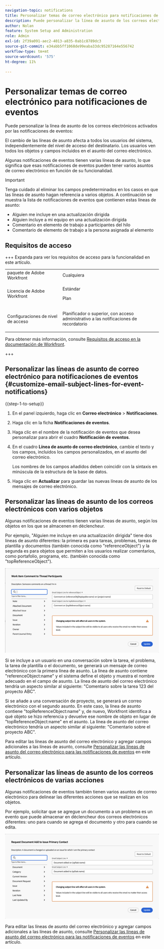```yaml
---
navigation-topic: notifications
title: Personalizar temas de correo electrónico para notificaciones de eventos
description: Puede personalizar la línea de asunto de los correos electrónicos activados por las notificaciones de eventos.
author: Nolan
feature: System Setup and Administration
role: Admin
exl-id: 2f39a091-aec2-4013-a835-0ab1c8789dc3
source-git-commit: e34abb5ff1068de99eaba33dc95287164e556742
workflow-type: tm+mt
source-wordcount: '575'
ht-degree: 11%

---
```


# Personalizar temas de correo electrónico para notificaciones de eventos

Puede personalizar la línea de asunto de los correos electrónicos activados por las notificaciones de eventos:

El cambio de las líneas de asunto afecta a todos los usuarios del sistema, independientemente del nivel de acceso del destinatario. Los usuarios ven todos los objetos y campos incluidos en el asunto del correo electrónico.

Algunas notificaciones de eventos tienen varias líneas de asunto, lo que significa que esas notificaciones de eventos pueden tener varios asuntos de correo electrónico en función de su funcionalidad.

>[!IMPORTANT]
>
>Tenga cuidado al eliminar los campos predeterminados en los casos en que las líneas de asunto hagan referencia a varios objetos. A continuación se muestra la lista de notificaciones de eventos que contienen estas líneas de asunto:
>
>* Alguien me incluye en una actualización dirigida
>* Alguien incluye a mi equipo en una actualización dirigida
>* Comentario en elemento de trabajo a participantes del hilo
>* Comentario de elemento de trabajo a la persona asignada al elemento
>

## Requisitos de acceso

+++ Expanda para ver los requisitos de acceso para la funcionalidad en este artículo.

<table style="table-layout:auto"> 
 <col> 
 </col> 
 <col> 
 </col> 
 <tbody> 
  <tr> 
   <td role="rowheader">paquete de Adobe Workfront</td> 
   <td>Cualquiera</td> 
  </tr> 
  <tr> 
   <td role="rowheader">Licencia de Adobe Workfront</td> 
   <td>
   <p>Estándar</p>
   <p>Plan</p>
   </td> 
  </tr> 
  <tr> 
   <td role="rowheader">Configuraciones de nivel de acceso</td> 
   <td> <p>Planificador o superior, con acceso administrativo a las notificaciones de recordatorio</p> </td> 
  </tr> 
 </tbody> 
</table>

Para obtener más información, consulte [Requisitos de acceso en la documentación de Workfront](/help/quicksilver/administration-and-setup/add-users/access-levels-and-object-permissions/access-level-requirements-in-documentation.md).

+++

## Personalizar las líneas de asunto de correo electrónico para notificaciones de eventos {#customize-email-subject-lines-for-event-notifications}

{{step-1-to-setup}}

1. En el panel izquierdo, haga clic en **Correo electrónico** > **Notificaciones**.

1. Haga clic en la ficha **Notificaciones de eventos**.
1. Haga clic en el nombre de la notificación de eventos que desea personalizar para abrir el cuadro **Notificación de eventos**.
1. En el cuadro **Línea de asunto de correo electrónico**, cambie el texto y los campos, incluidos los campos personalizados, en el asunto del correo electrónico.

   Los nombres de los campos añadidos deben coincidir con la sintaxis en minúscula de la estructura de la base de datos. <!--For more information about how our objects and their fields are named in the Workfront database, see the [Adobe Workfront API](../../../wf-api/workfront-api.md).-->

1. Haga clic en **Actualizar** para guardar las nuevas líneas de asunto de los mensajes de correo electrónico.

## Personalizar las líneas de asunto de los correos electrónicos con varios objetos

Algunas notificaciones de eventos tienen varias líneas de asunto, según los objetos en los que se almacenen en déclencheur.

Por ejemplo, &quot;Alguien me incluye en una actualización dirigida&quot; tiene dos líneas de asunto diferentes: la primera es para tareas, problemas, tareas de plantilla y documentos (también conocida como &quot;referenceObject&quot;) y la segunda es para objetos que permiten a los usuarios realizar comentarios, como portafolio, programa, etc. (también conocida como &quot;topReferenceObject&quot;).

![El evento no contiene varias líneas de asunto](assets/ev-multiple-subject.png)

Si se incluye a un usuario en una conversación sobre la tarea, el problema, la tarea de plantilla o el documento, se generará un mensaje de correo electrónico con la primera línea de asunto. La línea de asunto contiene &quot;referenceObject:name&quot; y el sistema define el objeto y muestra el nombre adecuado en el campo de asunto. La línea de asunto del correo electrónico tendría un aspecto similar al siguiente: &quot;Comentario sobre la tarea 123 del proyecto ABC&quot;.

Si se añade a una conversación de proyecto, se generará un correo electrónico con el segundo asunto. En este caso, la línea de asunto contiene &quot;topReferenceObject:name&quot; y, de nuevo, Workfront identifica a qué objeto se hizo referencia y devuelve ese nombre de objeto en lugar de &quot;topReferenceObject:name&quot; en el asunto. La línea de asunto del correo electrónico tendría un aspecto similar al siguiente: &quot;Comentario sobre el proyecto ABC&quot;.

Para editar las líneas de asunto del correo electrónico y agregar campos adicionales a las líneas de asunto, consulte [Personalizar las líneas de asunto del correo electrónico para las notificaciones de eventos](#customize-email-subject-lines-for-event-notifications) en este artículo.

## Personalizar las líneas de asunto de los correos electrónicos de varias acciones

Algunas notificaciones de eventos también tienen varios asuntos de correo electrónico para delinear las diferentes acciones que se realizan en los objetos.

Por ejemplo, solicitar que se agregue un documento a un problema es un evento que puede almacenar en déclencheur dos correos electrónicos diferentes: uno para cuando se agrega el documento y otro para cuando se edita.



![El evento no contiene varias líneas de asunto](assets/Ev-not-mult-subj-lines.png)

Para editar las líneas de asunto del correo electrónico y agregar campos adicionales a las líneas de asunto, consulte [Personalizar las líneas de asunto del correo electrónico para las notificaciones de eventos](#customize-email-subject-lines-for-event-notifications) en este artículo.
